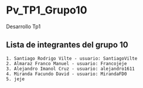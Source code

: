 # Pv_TP1_Grupo10
Desarrollo Tp1

## Lista de integrantes del grupo 10

    1. Santiago Rodrigo Vilte - usuario: SantiagoVilte
    2. Almaraz Franco Manuel - usuario: Francojeje
    3. Alejandro Imanol Cruz - usuario: alejandro1611
    4. Miranda Facundo David - usuario: MirandaFD0
    5. jeje